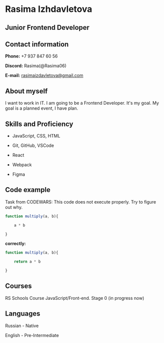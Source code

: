 # Rasima Izhdavletova

## Junior Frontend Developer

## Contact information

**Phone:** +7 937 847 60 56

**Discord:** Rasima(@Rasima06)

**E-mail:** rasimaizdavletova@gmail.com

## About myself

I want to work in IT. I am going to be a Frontend Developer. It's my goal. My goal is a planned event, I have plan.

## Skills and Proficiency

- JavaScript, CSS, HTML

- Git, GitHub, VSCode

- React

- Webpack

- Figma

## Code example

Task from CODEWARS: This code does not execute properly. Try to figure out why.

```javascript
function multiply(a, b){

    a * b

}
```

**correctly:**

```javascript
function multiply(a, b){

    return a * b

}
```

## Courses

RS Schools Course JavaScript/Front-end. Stage 0 (in progress now)

## Languages

Russian - Native

English - Pre-Intermediate
